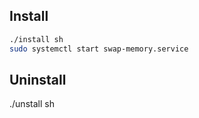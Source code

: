 
## Install
```bash
./install sh
sudo systemctl start swap-memory.service 
```
## Uninstall

./unstall sh
